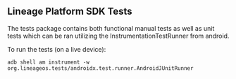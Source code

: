 ## Lineage Platform SDK Tests
The tests package contains both functional manual tests as well as unit
tests which can be ran utilizing the InstrumentationTestRunner from android.

To run the tests (on a live device):
  
  ```adb shell am instrument -w org.lineageos.tests/androidx.test.runner.AndroidJUnitRunner```
